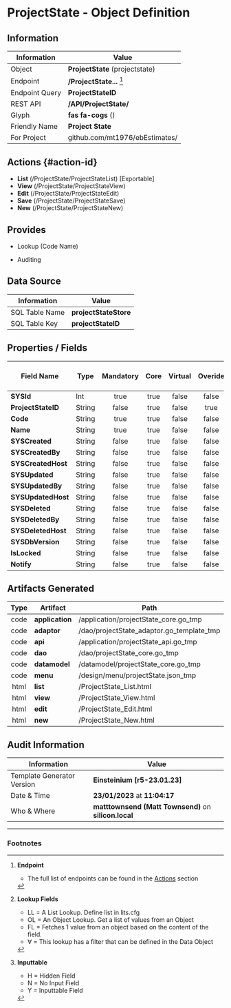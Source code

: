 # **ProjectState** - Object Definition
##  Information
| Information  | Value  |
|---|---|
|Object         |**ProjectState** (projectstate) |
|Endpoint 	    |**/ProjectState...** [^1]|
|Endpoint Query |**ProjectStateID**|
|REST API|**/API/ProjectState/**|
Glyph|**fas fa-cogs** ()
Friendly Name|**Project State**|
|For Project    |github.com/mt1976/ebEstimates/|

##  Actions {#action-id}
* **List** (/ProjectState/ProjectStateList) [Exportable]
* **View** (/ProjectState/ProjectStateView)
* **Edit** (/ProjectState/ProjectStateEdit)
* **Save** (/ProjectState/ProjectStateSave)
* **New** (/ProjectState/ProjectStateNew)








##  Provides
 * Lookup (Code Name)

* Auditing 




##  Data Source 
| Information  | Value  |
|---|---|
SQL Table Name       | **projectStateStore**
SQL Table Key | **projectStateID**



##  Properties / Fields
| Field Name| Type | Mandatory | Core | Virtual | Overide | Lookup [^2]| Lookup Object      | Lookup Field Source         | Lookup Return Value                | Inputable [^3]|DB Column|Default Value| No Change | Callout | Internal | Display | Mask |
| -- | --  | :--: | :--: | :--: |:--: |:--: |:--: |-- |-- |:--: |-- | --| :--: | :--: | :--: | -- | -- |
|**SYSId**|Int|true|true|false|false|||||NH|_id|0|false|false|true|text||
|**ProjectStateID**|String|false|true|false|true|||||H|projectStateID||true|false|false|text||
|**Code**|String|true|true|false|false|||||Y|code||false|false|false|text||
|**Name**|String|true|true|false|false|||||Y|name||false|false|false|text||
|**SYSCreated**|String|false|true|false|false|||||NH|_created||false|false|true|text||
|**SYSCreatedBy**|String|false|true|false|false|||||NH|_createdBy||false|false|true|text||
|**SYSCreatedHost**|String|false|true|false|false|||||NH|_createdHost||false|false|true|text||
|**SYSUpdated**|String|false|true|false|false|||||NH|_updated||false|false|true|text||
|**SYSUpdatedBy**|String|false|true|false|false|||||NH|_updatedBy||false|false|true|text||
|**SYSUpdatedHost**|String|false|true|false|false|||||NH|_updatedHost||false|false|true|text||
|**SYSDeleted**|String|false|true|false|false|||||NH|_deleted||false|false|true|text||
|**SYSDeletedBy**|String|false|true|false|false|||||NH|_deletedBy||false|false|true|text||
|**SYSDeletedHost**|String|false|true|false|false|||||NH|_deletedHost||false|false|true|text||
|**SYSDbVersion**|String|false|true|false|false|||||NH|_dbVersion||false|false|true|text||
|**IsLocked**|String|false|true|false|false|LL|tf|||Y|isLocked||false|false|false|text||
|**Notify**|String|false|true|false|false|LL|tf|||Y|notify||false|false|false|text||


##  Artifacts Generated
| Type | Artifact | Path|
| :--: | -- | -- |
| code | **application** | /application/projectState_core.go_tmp |
| code | **adaptor** | /dao/projectState_adaptor.go_template_tmp |
| code | **api** | /application/projectState_api.go_tmp |
| code | **dao** | /dao/projectState_core.go_tmp |
| code | **datamodel** | /datamodel/projectState_core.go_tmp |
| code | **menu** | /design/menu/projectState.json_tmp |
| html | **list** | /ProjectState_List.html |
| html | **view** | /ProjectState_View.html |
| html | **edit** | /ProjectState_Edit.html |
| html | **new** | /ProjectState_New.html |


## Audit Information
| Information  | Value |
|---|---|
Template Generator Version   | **Einsteinium [r5-23.01.23]**
Date & Time		     | **23/01/2023** at **11:04:17**
Who & Where		     | **matttownsend (Matt Townsend)** on **silicon.local**

---
### Footnotes
[^1]: **Endpoint**
    * The full list of endpoints can be found in the [Actions](#action-id) section
[^2]: **Lookup Fields**
    * LL = A List Lookup. Define list in lits.cfg
    * OL = An Object Lookup. Get a list of values from an Object
    * FL = Fetches 1 value from an object based on the content of the field. 
    * ∀ = This lookup has a filter that can be defined in the Data Object
[^3]: **Inputtable**   
    * H = Hidden Field
    * N = No Input Field
    * Y = Inputtable Field
